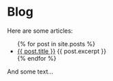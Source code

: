# Blog

Here are some articles:
<ul>
    {% for post in site.posts %}
        <li>
            <a href="{{ post.url }}">{{ post.title }}</a>
            {{ post.excerpt }}
        </li>
    {% endfor %}
</ul>

And some text...

